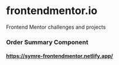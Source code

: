 # frontendmentor.io
 Frontend Mentor challenges and projects
 
 ### Order Summary Component
#### https://symre-frontendmentor.netlify.app/
